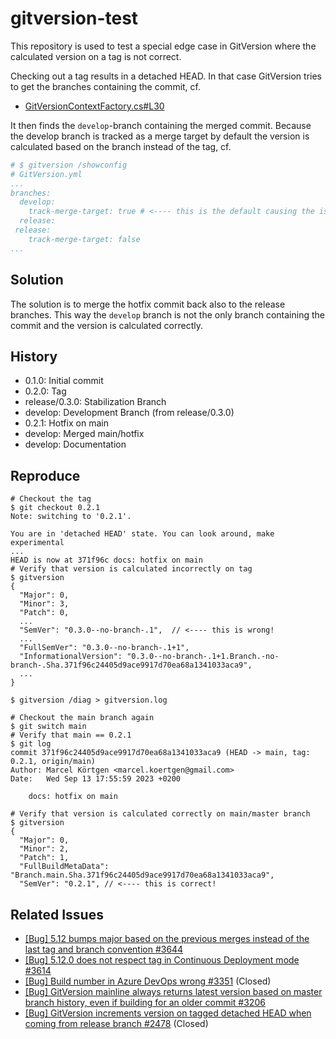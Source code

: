 # gitversion-test

This repository is used to test a special edge case in GitVersion where the calculated version on a tag is not correct.

Checking out a tag results in a detached HEAD. In that case GitVersion tries to get the branches containing the commit, cf.

- [GitVersionContextFactory.cs#L30](https://github.com/GitTools/GitVersion/blob/5014a94b9159f64899254da10979c1b2cd651cdf/src/GitVersion.Core/Core/GitVersionContextFactory.cs#L30)

It then finds the `develop`-branch containing the merged commit. Because the develop branch is tracked as a merge target by default the version is calculated based on the branch instead of the tag, cf.

```yaml
# $ gitversion /showconfig
# GitVersion.yml
...
branches:
  develop:
    track-merge-target: true # <---- this is the default causing the issue
  release:
 release:
    track-merge-target: false
...
```

## Solution

The solution is to merge the hotfix commit back also to the release branches.
This way the `develop` branch is not the only branch containing the commit and the version is calculated correctly.

## History

- 0.1.0: Initial commit
- 0.2.0: Tag
- release/0.3.0: Stabilization Branch
- develop: Development Branch (from release/0.3.0)
- 0.2.1: Hotfix on main
- develop: Merged main/hotfix
- develop: Documentation

## Reproduce

```shell
# Checkout the tag
$ git checkout 0.2.1
Note: switching to '0.2.1'.

You are in 'detached HEAD' state. You can look around, make experimental
...
HEAD is now at 371f96c docs: hotfix on main
# Verify that version is calculated incorrectly on tag
$ gitversion
{
  "Major": 0,
  "Minor": 3,
  "Patch": 0,
  ...
  "SemVer": "0.3.0--no-branch-.1",  // <---- this is wrong!
  ...
  "FullSemVer": "0.3.0--no-branch-.1+1",
  "InformationalVersion": "0.3.0--no-branch-.1+1.Branch.-no-branch-.Sha.371f96c24405d9ace9917d70ea68a1341033aca9",
  ...
}

$ gitversion /diag > gitversion.log

# Checkout the main branch again
$ git switch main
# Verify that main == 0.2.1
$ git log
commit 371f96c24405d9ace9917d70ea68a1341033aca9 (HEAD -> main, tag: 0.2.1, origin/main)
Author: Marcel Körtgen <marcel.koertgen@gmail.com>
Date:   Wed Sep 13 17:55:59 2023 +0200

    docs: hotfix on main

# Verify that version is calculated correctly on main/master branch
$ gitversion
{
  "Major": 0,
  "Minor": 2,
  "Patch": 1,
  "FullBuildMetaData": "Branch.main.Sha.371f96c24405d9ace9917d70ea68a1341033aca9",
  "SemVer": "0.2.1", // <---- this is correct!
```

## Related Issues

- [[Bug] 5.12 bumps major based on the previous merges instead of the last tag and branch convention #3644](https://github.com/GitTools/GitVersion/issues/3644)
- [[Bug] 5.12.0 does not respect tag in Continuous Deployment mode #3614](https://github.com/GitTools/GitVersion/issues/3614)
- [[Bug] Build number in Azure DevOps wrong #3351](https://github.com/GitTools/GitVersion/issues/3351) (Closed)
- [[Bug] GitVersion mainline always returns latest version based on master branch history, even if building for an older commit #3206](https://github.com/GitTools/GitVersion/issues/3206)
- [[Bug] GitVersion increments version on tagged detached HEAD when coming from release branch #2478](https://github.com/GitTools/GitVersion/issues/2478) (Closed)
